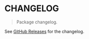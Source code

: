 # CHANGELOG

> Package changelog.

See [GitHub Releases](https://github.com/stdlib-js/stats-base-stdevwd/releases) for the changelog.